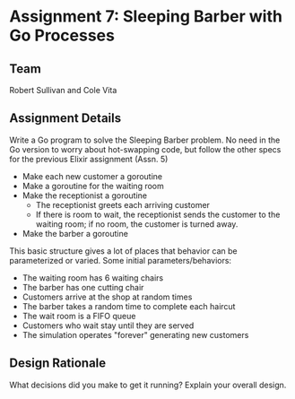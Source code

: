# Assignment 7: Sleeping Barber with Go Processes

## Team
Robert Sullivan and Cole Vita

## Assignment Details 
Write a Go program to solve the Sleeping Barber problem. No need in the Go version to worry about hot-swapping code, but follow the other specs for the previous Elixir assignment (Assn. 5)
- Make each new customer a goroutine
- Make a goroutine for the waiting room
- Make the receptionist a goroutine
  - The receptionist greets each arriving customer
  - If there is room to wait, the receptionist sends the customer to the waiting room; if no room, the customer is turned away.
- Make the barber a goroutine

This basic structure gives a lot of places that behavior can be parameterized or varied. Some initial parameters/behaviors:
- The waiting room has 6 waiting chairs
- The barber has one cutting chair
- Customers arrive at the shop at random times
- The barber takes a random time to complete each haircut
- The wait room is a FIFO queue
- Customers who wait stay until they are served
- The simulation operates "forever" generating new customers

## Design Rationale
What decisions did you make to get it running? Explain your overall design.
